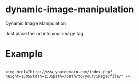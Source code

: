 # dynamic-image-manipulation
Dynamic Image Manipulation

Just place the url into your image tag.

# Example

```

<img href="http://www.yourdomain.com/index.php?height=150&width=150&path=/path/to/your/image/file/" />

```